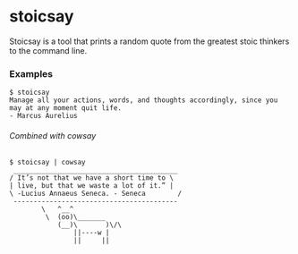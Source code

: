 # stoicsay

Stoicsay is a tool that prints a random quote from the greatest stoic thinkers to the command line.

### Examples

```
$ stoicsay
Manage all your actions, words, and thoughts accordingly, since you may at any moment quit life.
- Marcus Aurelius
```

###### Combined with cowsay

```
$ stoicsay | cowsay
 _________________________________________
/ It’s not that we have a short time to \
| live, but that we waste a lot of it.” |
\ -Lucius Annaeus Seneca. - Seneca        /
 -----------------------------------------
        \   ^__^
         \  (oo)\_______
            (__)\       )\/\
                ||----w |
                ||     ||

```
